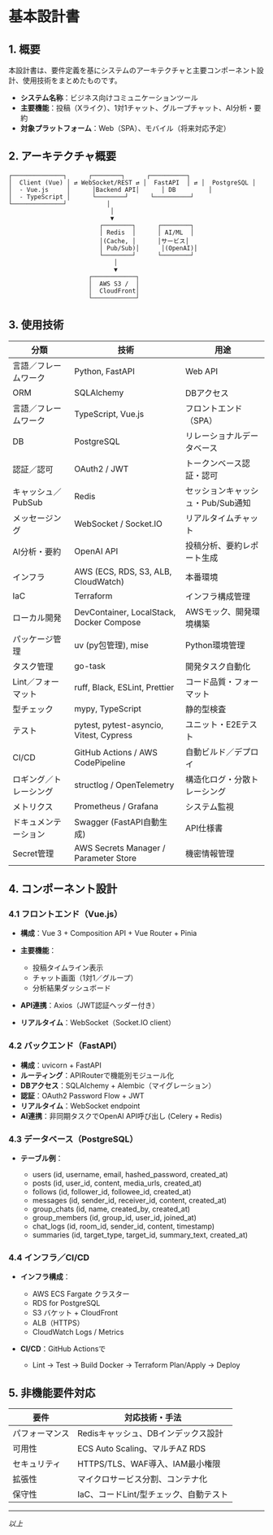 # 基本設計書

## 1. 概要

本設計書は、要件定義を基にシステムのアーキテクチャと主要コンポーネント設計、使用技術をまとめたものです。

* **システム名称**：ビジネス向けコミュニケーションツール
* **主要機能**：投稿（Xライク）、1対1チャット、グループチャット、AI分析・要約
* **対象プラットフォーム**：Web（SPA）、モバイル（将来対応予定）

## 2. アーキテクチャ概要

```plaintext
┌──────────────┐      ┌────────┐      ┌──────────┐
│  Client (Vue) │ ⇄ WebSocket/REST ⇄ │  FastAPI  │ ⇄ │  PostgreSQL │
│  - Vue.js     │      │Backend API│      │ DB         │
│  - TypeScript │      └────────┘      └──────────┘
└──────────────┘           │
                            │
                            ▼
                         ┌────────┐      ┌────────┐
                         │ Redis  │      │ AI/ML  │
                         │(Cache, │      │サービス│
                         │ Pub/Sub)│      │(OpenAI)│
                         └────────┘      └────────┘
                             │               
                             ▼
                      ┌────────────┐       
                      │  AWS S3 /  │       
                      │  CloudFront│       
                      └────────────┘       
```

## 3. 使用技術

| 分類           | 技術                                       | 用途                   |
| ------------ | ---------------------------------------- | -------------------- |
| 言語／フレームワーク   | Python, FastAPI                          | Web API              |
| ORM          | SQLAlchemy                               | DBアクセス               |
| 言語／フレームワーク   | TypeScript, Vue.js                       | フロントエンド（SPA）         |
| DB           | PostgreSQL                               | リレーショナルデータベース        |
| 認証／認可        | OAuth2 / JWT                             | トークンベース認証・認可         |
| キャッシュ／PubSub | Redis                                    | セッションキャッシュ・Pub/Sub通知 |
| メッセージング      | WebSocket / Socket.IO                    | リアルタイムチャット           |
| AI分析・要約      | OpenAI API                               | 投稿分析、要約レポート生成        |
| インフラ         | AWS (ECS, RDS, S3, ALB, CloudWatch)      | 本番環境                 |
| IaC          | Terraform                                | インフラ構成管理             |
| ローカル開発       | DevContainer, LocalStack, Docker Compose | AWSモック、開発環境構築        |
| パッケージ管理      | uv (py包管理), mise                         | Python環境管理           |
| タスク管理        | go-task                                  | 開発タスク自動化             |
| Lint／フォーマット  | ruff, Black, ESLint, Prettier            | コード品質・フォーマット         |
| 型チェック        | mypy, TypeScript                         | 静的型検査                |
| テスト          | pytest, pytest-asyncio, Vitest, Cypress  | ユニット・E2Eテスト          |
| CI/CD        | GitHub Actions / AWS CodePipeline        | 自動ビルド／デプロイ           |
| ロギング／トレーシング  | structlog / OpenTelemetry                | 構造化ログ・分散トレーシング       |
| メトリクス        | Prometheus / Grafana                     | システム監視               |
| ドキュメンテーション   | Swagger (FastAPI自動生成)                    | API仕様書               |
| Secret管理     | AWS Secrets Manager / Parameter Store    | 機密情報管理               |

## 4. コンポーネント設計

### 4.1 フロントエンド（Vue.js）

* **構成**：Vue 3 + Composition API + Vue Router + Pinia
* **主要機能**：

  * 投稿タイムライン表示
  * チャット画面（1対1／グループ）
  * 分析結果ダッシュボード
* **API連携**：Axios（JWT認証ヘッダー付き）
* **リアルタイム**：WebSocket（Socket.IO client）

### 4.2 バックエンド（FastAPI）

* **構成**：uvicorn + FastAPI
* **ルーティング**：APIRouterで機能別モジュール化
* **DBアクセス**：SQLAlchemy + Alembic（マイグレーション）
* **認証**：OAuth2 Password Flow + JWT
* **リアルタイム**：WebSocket endpoint
* **AI連携**：非同期タスクでOpenAI API呼び出し (Celery + Redis)

### 4.3 データベース（PostgreSQL）

* **テーブル例**：

  * users (id, username, email, hashed\_password, created\_at)
  * posts (id, user\_id, content, media\_urls, created\_at)
  * follows (id, follower\_id, followee\_id, created\_at)
  * messages (id, sender\_id, receiver\_id, content, created\_at)
  * group\_chats (id, name, created\_by, created\_at)
  * group\_members (id, group\_id, user\_id, joined\_at)
  * chat\_logs (id, room\_id, sender\_id, content, timestamp)
  * summaries (id, target\_type, target\_id, summary\_text, created\_at)

### 4.4 インフラ／CI/CD

* **インフラ構成**：

  * AWS ECS Fargate クラスター
  * RDS for PostgreSQL
  * S3 バケット + CloudFront
  * ALB（HTTPS）
  * CloudWatch Logs / Metrics
* **CI/CD**：GitHub Actionsで

  * Lint → Test → Build Docker → Terraform Plan/Apply → Deploy

## 5. 非機能要件対応

| 要件      | 対応技術・手法                    |
| ------- | -------------------------- |
| パフォーマンス | Redisキャッシュ、DBインデックス設計      |
| 可用性     | ECS Auto Scaling、マルチAZ RDS |
| セキュリティ  | HTTPS/TLS、WAF導入、IAM最小権限    |
| 拡張性     | マイクロサービス分割、コンテナ化           |
| 保守性     | IaC、コードLint/型チェック、自動テスト    |

---

*以上*
